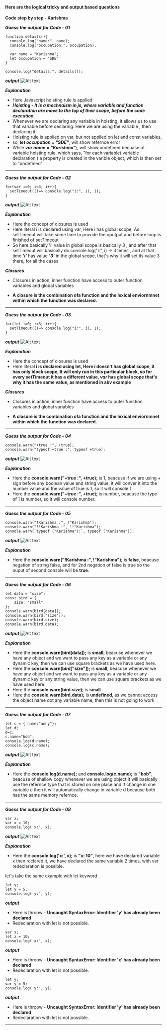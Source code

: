 #### Here are the logical tricky and output based questions

**Code step by step - Karishma**

***Guess the output for Code - 01***
```
function details(){
  console.log("name:", name);
  console.log("occupation:", occupation);
  
  var name = "Karishma";
  let occupation = "SDE"
}

console.log("details:", details());
```
***output***
![Alt text](image-1.png)

***Explanation***
- Here Javascript hoisting rule is applied
- ***Hoisting - It is  a mechnaism in js, where variable and function declaration are move to the top of their scope, before the code execution***
- Whenever we are declaring any variable in hoisting, it allows us to use that variable before declaring. Here we are using the variable , then declaring it 
- Hoisting rule is applied on var, but not applied on let and const variables, 
- so, ***let occupation = "SDE"***, will show refernce error
- While ***var name = "Karishma";***, will show undefined becuase of variable hoisting rule, which says, "for each variable( variable declaration ) a property is created in the varible object, which is then set to "undefined"
 
____________________________________________________________________________________________________

***Guess the output for Code - 02***

```
for(var i=0; i<3; i++){
  setTimeout(()=> console.log("i:", i), 1);
}
```
***output***
![Alt text](image-2.png)

***Explanation***
- Here the concept of closures is used
- Here literal i is declared using var, Here i has global scope, As setTimeout will take some time to provide the oputput and before loop is finished of setTimeout
- So here basically 'i' value in global scope is basically 3 , and after that setTimeout will basically do console.log("i:", i) -> 3 times , and at that time ***'i'***
has value ***'3'*** in the global scope, that's why it will set its value 3 there, for all the cases

***Closures***
- Closures in action, inner function have access to outer function variables and global variables

- **A closure is the combination ofa function and the lexical enviornmnet within which the function was declared.**
____________________________________________________________________________________________________

***Guess the output for Code - 03***

```
for(let i=0; i<3; i++){
  setTimeout(()=> console.log("i:", i), 1);
}
```
***output***
![Alt text](image-3.png)

***Explanation***
- Here the concept of closures is used
- Here literal **i is declared using let, Here i doesn't has global scope, it has only block scope, It will only run in this particular block, so for every setTimeout it has a different value, ***var***  has global scope that's why it has the same value, as mentioned in abv example**

***Closures***
- Closures in action, inner function have access to outer function variables and global variables

- **A closure is the combination ofa function and the lexical enviornmnet within which the function was declared.**
____________________________________________________________________________________________________

***Guess the output for Code - 04***

```
console.warn("+true :", +true);
console.warn("typeof +true :", typeof +true);
```
***output***
![Alt text](image-4.png)

***Explanation***
- Here the **console.warn("+true :", +true);** is 1, beacuse if we are using + sign before any boolean value and string value, it will conver it into the number value and the value of true is 1, so it will console 1
- Here the **console.warn("+true :", +true);** is number, beacuse the type of 1 is number, so it will console number.

____________________________________________________________________________________________________

***Guess the output for Code - 05***

```
console.warn("!Karishma :", !"Karishma");
console.warn("!!Karishma :", !!"Karishma");
console.warn(`typeof ("Karishma"):`, typeof ("Karishma"));
```
***output***
![Alt text](image-6.png)

***Explanation***
- Here the **console.warn("!Karishma :", !"Karishma");** is **false**, beacuse negation of string false, and for 2nd negation of false is true so the ouput of second console will be **true**.

____________________________________________________________________________________________________

***Guess the output for Code - 06***

```
let data = "size";
const bird = {
    size: "small"
};
console.warn(bird[data]);
console.warn(bird["size"]);
console.warn(bird.size);
console.warn(bird.data);
```
***output***
![Alt text](image-7.png)

***Explanation***
- Here the **console.warn(bird[data]);** is **small**, beacuse whenever we have any object and we want to pass any key as a variable or any dynamic key, then we can use square brackets as we have used here.
- Here the **console.warn(bird["size"]);** is **small**, beacuse whenever we have any object and we want to pass any key as a variable or any dynamic key or any string value, then we can use square brackets as we have used here.
- Here the **console.warn(bird.size);** is **small**
- Here the **console.warn(bird.data);** is **undefined**, as we cannot access the object name dot any variable name, then this is not going to work
____________________________________________________________________________________________________

***Guess the output for Code - 07***

```
let c = { name:"anny"};
let d;
d=c;
c.name="bob";
console.log(d.name);
console.log(c.name);

```
***output***
![Alt text](image-8.png)

***Explanation***
- Here the **console.log(d.name);** and **console.log(c.name);** is **"bob"**, beacuse of shallow copy whenever we are using object it will basically use the refernce type that is stored on one place and if change in one variable c then it will automatically change in variable d because both has the same memory refernce.
____________________________________________________________________________________________________

***Guess the output for Code - 08***

```
var x;
var x = 10;
console.log('x:', x);
```
***output***
![Alt text](image-9.png)

***Explanation***
- Here the **console.log('x:', x);** is **"x: 10"**, here we have declared variable x then reclared it, we have declared the same variable 2 times, with var redeclaration is possible.

let's take the same example with let keyword
```
let y;
let y = 5;
console.log('y:', y);
```

***output***
- Here is throow - **Uncaught SyntaxError: Identifier 'y' has already been declared**
- Redeclaration with let is not possible.

```
var x;
let x = 10;
console.log('x:', x);
```
***output***
- Here is throow - **Uncaught SyntaxError: Identifier 'x' has already been declared**
- Redeclaration with let is not possible.

```
let y;
var y = 5;
console.log('y:', y);
```
***output***
- Here is throow - **Uncaught SyntaxError: Identifier 'y' has already been declared**
- Redeclaration with let is not possible.
____________________________________________________________________________________________________



